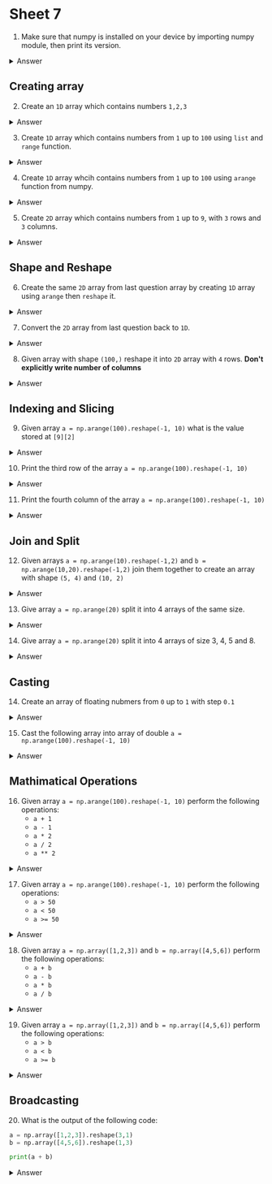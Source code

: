 # Sheet 7

1. Make sure that numpy is installed on your device by importing numpy module, then print its version.

<details>
    <summary>Answer</summary>

```python
import numpy as np
print(np.__version__)
```
</details>

## Creating array

2. Create an `1D` array which contains numbers `1,2,3`

<details>
    <summary>Answer</summary>

```python
import numpy as np
arr = np.array([1, 2, 3])
```
</details>

3. Create `1D` array which contains numbers from `1` up to `100` using `list` and `range` function.

<details>
    <summary>Answer</summary>

```python
arr = np.array(list(range(1,100)))
```
</details>

4. Create `1D` array whcih contains numbers from `1` up to `100` using `arange` function from numpy.

<details>
    <summary>Answer</summary>

```python
my_array = np.arange(1,100)
```
</details>


5. Create `2D` array which contains numbers from `1` up to `9`, with `3` rows and `3` columns.

<details>
    <summary>Answer</summary>

```python
k = np.array([
[1, 2, 3],
[4, 5, 6],
[7, 8, 9]
])
```
</details>

## Shape and Reshape

6. Create the same `2D` array from last question array by creating `1D` array using `arange` then `reshape` it.

<details>
    <summary>Answer</summary>

```python
arr = np.arange(1,10).reshape(3,3)
```
</details>

7. Convert the `2D` array from last question back to `1D`.

<details>
    <summary>Answer</summary>

```python
arr = np.arange(1,10).reshape(3,3)
arr = arr.flatten()
```

or

```python
arr = np.arange(1,10).reshape(3,3)
arr = arr.reshape(-1)
```
</details>

8. Given array with shape `(100,)` reshape it into `2D` array with `4` rows. **Don't explicitly write number of columns**

<details>
    <summary>Answer</summary>

```python
arr = np.arange(100) # array with shape (100)
arr = arr.reshape(4,-1) # reshape with size 4 and size/4
```
</details>

## Indexing and Slicing

9. Given array `a = np.arange(100).reshape(-1, 10)` what is the value stored at `[9][2]`

<details>
    <summary>Answer</summary>
Array has values from 0 to 100,

It is reshaped into (-1, 10) which is equal to (100/10, 10) = (10, 10), 

The value at row 9 and column 2 is 92
</details>

10. Print the third row of the array `a = np.arange(100).reshape(-1, 10)`

<details>
    <summary>Answer</summary>

```python
a = np.arange(100).reshape(-1, 10)
print(a[3, :]) # print row 3 and column all
```
</details>

11. Print the fourth column of the array `a = np.arange(100).reshape(-1, 10)`

<details>
    <summary>Answer</summary>

```python
a = np.arange(100).reshape(-1, 10)
print(a[:, 4])
```

</details>

## Join and Split

12. Given arrays `a = np.arange(10).reshape(-1,2)` and `b = np.arange(10,20).reshape(-1,2)` join them together to create an array with shape `(5, 4)` and `(10, 2)`

<details>
    <summary>Answer</summary>

```python
a = np.arange(10).reshape(-1,2)
b = np.arange(10,20).reshape(-1,2)
arr_10_2 = np.concatenate([a,b], axis=0) # axis = 0, row
arr_5_4 = np.concatenate([a,b], axis=1) # axis = 1, col
```
</details>

13. Give array `a = np.arange(20)` split it into 4 arrays of the same size.

<details>
    <summary>Answer</summary>

```python
a = np.arange(20)
arrays = np.split(a, 4)
```
</details>

14. Give array `a = np.arange(20)` split it into 4 arrays of size 3, 4, 5 and 8.

<details>
    <summary>Answer</summary>

```python
a = np.arange(20)
arrays = np.split(a, [3, 7, 12])
```
</details>

## Casting

14. Create an array of floating nubmers from `0` up to `1` with step `0.1`

<details>
    <summary>Answer</summary>

```python
f = np.arange(11) / 10
```
</details>

15. Cast the following array into array of double `a = np.arange(100).reshape(-1, 10)`

<details>
    <summary>Answer</summary>

```python
a = np.arange(100).reshape(-1, 10)
a = a.astype(np.double)
```
</details>


## Mathimatical Operations

16. Given array `a = np.arange(100).reshape(-1, 10)` perform the following operations:
    - `a + 1`
    - `a - 1`
    - `a * 2`
    - `a / 2`
    - `a ** 2`

<details>
    <summary>Answer</summary>
try it yourself and see the result.
</details>

17. Given array `a = np.arange(100).reshape(-1, 10)` perform the following operations:
    - `a > 50`
    - `a < 50`
    - `a >= 50`

<details>
    <summary>Answer</summary>
try it yourself and see the result.
</details>

18. Given array `a = np.array([1,2,3])` and `b = np.array([4,5,6])` perform the following operations:
    - `a + b`
    - `a - b`
    - `a * b`
    - `a / b`

<details>
    <summary>Answer</summary>
try it yourself and see the result.
</details>

19. Given array `a = np.array([1,2,3])` and `b = np.array([4,5,6])` perform the following operations:
    - `a > b`
    - `a < b`
    - `a >= b`

<details>
    <summary>Answer</summary>
try it yourself and see the result.
</details>

## Broadcasting

20. What is the output of the following code:

```python
a = np.array([1,2,3]).reshape(3,1)
b = np.array([4,5,6]).reshape(1,3)

print(a + b)
```

<details>
    <summary>Answer</summary>

array `a` and `b` are reshaped to match each other,
`a` will be `3x3` by repeating first column,
`b` will be `3x3` by repeating first row.
</details>
